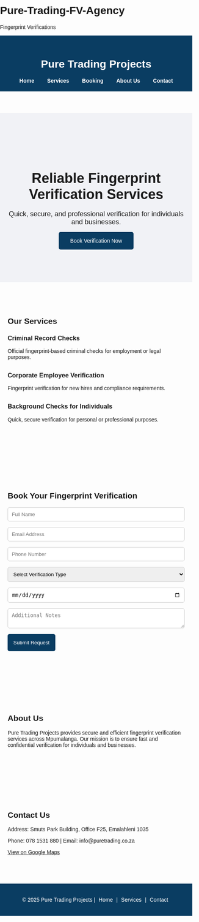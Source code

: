 # Pure-Trading-FV-Agency
Fingerprint Verifications
<!DOCTYPE html>
<html lang="en">
<head>
    <meta charset="UTF-8">
    <meta name="viewport" content="width=device-width, initial-scale=1.0">
    <title>Pure Trading Projects - Fingerprint Verification</title>
    <style>
        body { font-family: Arial, sans-serif; margin: 0; padding: 0; }
        header { background-color: #0a3d62; color: white; padding: 20px; text-align: center; }
        nav { text-align: center; margin-top: 10px; }
        nav a { margin: 0 15px; color: white; text-decoration: none; font-weight: bold; }
        section { padding: 60px 20px; }
        .hero { background-color: #f1f2f6; text-align: center; padding: 100px 20px; }
        .hero h1 { font-size: 36px; margin-bottom: 20px; }
        .hero p { font-size: 18px; margin-bottom: 30px; }
        .btn { background-color: #0a3d62; color: white; padding: 15px 30px; text-decoration: none; border-radius: 5px; }
        .services, .about, .contact { max-width: 800px; margin: 0 auto; }
        .service-item { margin-bottom: 30px; }
        form input, form select, form textarea { width: 100%; padding: 10px; margin-bottom: 15px; border: 1px solid #ccc; border-radius: 5px; }
        form button { background-color: #0a3d62; color: white; padding: 15px; border: none; border-radius: 5px; cursor: pointer; }
        footer { background-color: #0a3d62; color: white; text-align: center; padding: 20px; }
        footer a { color: white; text-decoration: none; margin: 0 5px; }
    </style>
</head>
<body>

<header>
    <h1>Pure Trading Projects</h1>
    <nav>
        <a href="#home">Home</a>
        <a href="#services">Services</a>
        <a href="#booking">Booking</a>
        <a href="#about">About Us</a>
        <a href="#contact">Contact</a>
    </nav>
</header>

<section id="home" class="hero">
    <h1>Reliable Fingerprint Verification Services</h1>
    <p>Quick, secure, and professional verification for individuals and businesses.</p>
    <a href="#booking" class="btn">Book Verification Now</a>
</section>

<section id="services" class="services">
    <h2>Our Services</h2>
    <div class="service-item">
        <h3>Criminal Record Checks</h3>
        <p>Official fingerprint-based criminal checks for employment or legal purposes.</p>
    </div>
    <div class="service-item">
        <h3>Corporate Employee Verification</h3>
        <p>Fingerprint verification for new hires and compliance requirements.</p>
    </div>
    <div class="service-item">
        <h3>Background Checks for Individuals</h3>
        <p>Quick, secure verification for personal or professional purposes.</p>
    </div>
</section>

<section id="booking" class="booking">
    <h2>Book Your Fingerprint Verification</h2>
    <form>
        <input type="text" placeholder="Full Name" required>
        <input type="email" placeholder="Email Address" required>
        <input type="tel" placeholder="Phone Number" required>
        <select required>
            <option value="">Select Verification Type</option>
            <option value="criminal">Criminal Record Check</option>
            <option value="corporate">Corporate Employee Verification</option>
            <option value="individual">Background Check for Individual</option>
        </select>
        <input type="date" required>
        <textarea placeholder="Additional Notes"></textarea>
        <button type="submit">Submit Request</button>
    </form>
</section>

<section id="about" class="about">
    <h2>About Us</h2>
    <p>Pure Trading Projects provides secure and efficient fingerprint verification services across Mpumalanga. Our mission is to ensure fast and confidential verification for individuals and businesses.</p>
</section>

<section id="contact" class="contact">
    <h2>Contact Us</h2>
    <p>Address: Smuts Park Building, Office F25, Emalahleni 1035</p>
    <p>Phone: 078 1531 880 | Email: info@puretrading.co.za</p>
    <p><a href="https://goo.gl/maps/your-google-map-link" target="_blank">View on Google Maps</a></p>
</section>

<footer>
    <p>&copy; 2025 Pure Trading Projects | <a href="#home">Home</a> | <a href="#services">Services</a> | <a href="#contact">Contact</a></p>
</footer>

</body>
</html>
